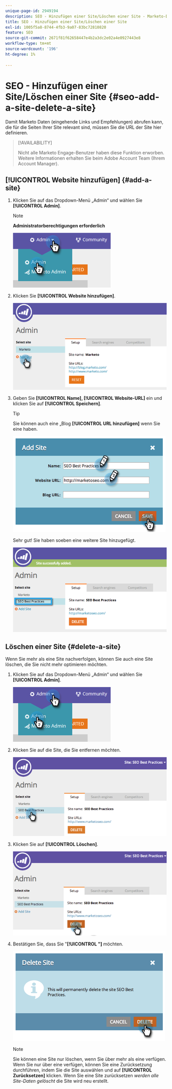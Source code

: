 ```yaml
---
unique-page-id: 2949194
description: SEO - Hinzufügen einer Site/Löschen einer Site - Marketo-Dokumente - Produktdokumentation
title: SEO - Hinzufügen einer Site/Löschen einer Site
exl-id: 1005f5a8-8744-4fb3-9a07-83bc72810820
feature: SEO
source-git-commit: 2671f81f62658447e4b2a3dc2e02a4e0927443e8
workflow-type: tm+mt
source-wordcount: '196'
ht-degree: 1%

---
```


# SEO - Hinzufügen einer Site/Löschen einer Site {#seo-add-a-site-delete-a-site}

Damit Marketo Daten (eingehende Links und Empfehlungen) abrufen kann, die für die Seiten Ihrer Site relevant sind, müssen Sie die URL der Site hier definieren.

>[!AVAILABILITY]
>
>Nicht alle Marketo Engage-Benutzer haben diese Funktion erworben. Weitere Informationen erhalten Sie beim Adobe Account Team (Ihrem Account Manager).

## [!UICONTROL Website hinzufügen] {#add-a-site}

1. Klicken Sie auf das Dropdown-Menü „Admin“ und wählen Sie **[!UICONTROL Admin]**.

   >[!NOTE]
   >
   >**Administratorberechtigungen erforderlich**

   ![](assets/one.png)

1. Klicken Sie **[!UICONTROL Website hinzufügen]**.

   ![](assets/two.png)

1. Geben Sie **[!UICONTROL Name], [!UICONTROL Website-URL]** ein und klicken Sie auf **[!UICONTROL Speichern]**.

   >[!TIP]
   >
   >Sie können auch eine „Blog **[!UICONTROL URL hinzufügen]** wenn Sie eine haben.

   ![](assets/image2014-9-17-21-3a19-3a51.png)

   Sehr gut! Sie haben soeben eine weitere Site hinzugefügt.

   ![](assets/four.png)

## Löschen einer Site {#delete-a-site}

Wenn Sie mehr als eine Site nachverfolgen, können Sie auch eine Site löschen, die Sie nicht mehr optimieren möchten.

1. Klicken Sie auf das Dropdown-Menü „Admin“ und wählen Sie **[!UICONTROL Admin]**.

   ![](assets/one.png)

1. Klicken Sie auf die Site, die Sie entfernen möchten.

   ![](assets/six.png)

1. Klicken Sie auf **[!UICONTROL Löschen]**.

   ![](assets/seven.png)

1. Bestätigen Sie, dass Sie &quot;**[!UICONTROL &quot;]** möchten.

   ![](assets/image2014-9-17-21-3a21-3a22.png)

   >[!NOTE]
   >
   >Sie können eine Site nur löschen, wenn Sie über mehr als eine verfügen. Wenn Sie nur über eine verfügen, können Sie eine Zurücksetzung durchführen, indem Sie die Site auswählen und auf **[!UICONTROL Zurücksetzen]** klicken. Wenn Sie eine Site zurücksetzen _werden alle Site-Daten gelöscht_ die Site wird neu erstellt.
